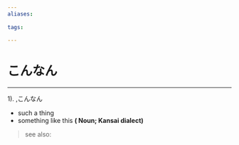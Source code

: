 ```yaml
---
aliases:
    
tags:
    
---
```


# こんなん
---
1).
,こんなん

- such a thing
- something like this
**( Noun; Kansai dialect)**
> see also: 
            